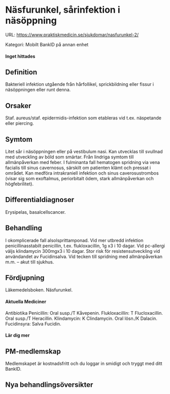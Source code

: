 # Näsfurunkel, sårinfektion i näsöppning

URL: https://www.praktiskmedicin.se/sjukdomar/nasfurunkel-2/



Kategori: Mobilt BankID på annan enhet

#### Inget hittades

## Definition

Bakteriell infektion utgående från hårfollikel, sprickbildning eller fissur i näsöppningen eller runt denna.

## Orsaker

Staf. aureus/staf. epidermidis-infektion som etableras vid t.ex. näspetande eller piercing.

## Symtom

Litet sår i näsöppningen eller på vestibulum nasi. Kan utvecklas till svullnad med utveckling av böld som smärtar. Från lindriga symtom till allmänpåverkan med feber. I fulminanta fall hematogen spridning via vena facialis till sinus cavernosus, särskilt om patienten klämt och pressat i området. Kan medföra intrakraniell infektion och sinus caverosustrombos (visar sig som exoftalmus, periorbitalt ödem, stark allmänpåverkan och högfebrilitet).

## Differentialdiagnoser

Erysipelas, basalcellscancer.

## Behandling

I okomplicerade fall alsolsprittamponad. Vid mer utbredd infektion penicillinasstabilt penicillin, t.ex. flukloxacillin, 1g x3 i 10 dagar. Vid pc-allergi väljs klindamycin 300mgx3 i 10 dagar. Stor risk för resistensutveckling vid användandet av Fucidinsalva.
Vid tecken till spridning med allmänpåverkan m.m. – akut till sjukhus.

## Fördjupning

Läkemedelsboken. Näsfurunkel.

#### Aktuella Mediciner

Antibiotika
Penicillin: Oral susp./T Kåvepenin.
Flukloxacillin: T Flucloxacillin. Oral susp./T Heracillin.
Klindamycin: K Clindamycin. Oral lösn./K Dalacin.
Fucidinsyra: Salva Fucidin.

#### Lär dig mer

## PM-medlemskap

Medlemskapet är kostnadsfritt och du loggar in smidigt och tryggt med ditt BankID.

## Nya behandlingsöversikter

